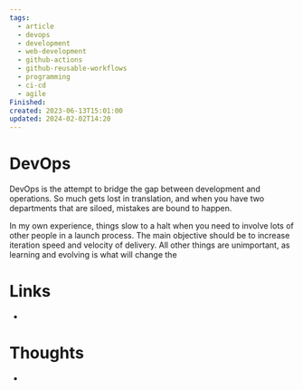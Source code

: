 ```yaml
---
tags:
  - article
  - devops
  - development
  - web-development
  - github-actions
  - github-reusable-workflows
  - programming
  - ci-cd
  - agile
Finished: 
created: 2023-06-13T15:01:00
updated: 2024-02-02T14:20
---
```

# DevOps

DevOps is the attempt to bridge the gap between development and operations. So much gets lost in translation, and when you have two departments that are siloed, mistakes are bound to happen. 

In my own experience, things slow to a halt when you need to involve lots of other people in a launch process. The main objective should be to increase iteration speed and velocity of delivery. All other things are unimportant, as learning and evolving is what will change the
# Links
- 

# Thoughts 
- 


